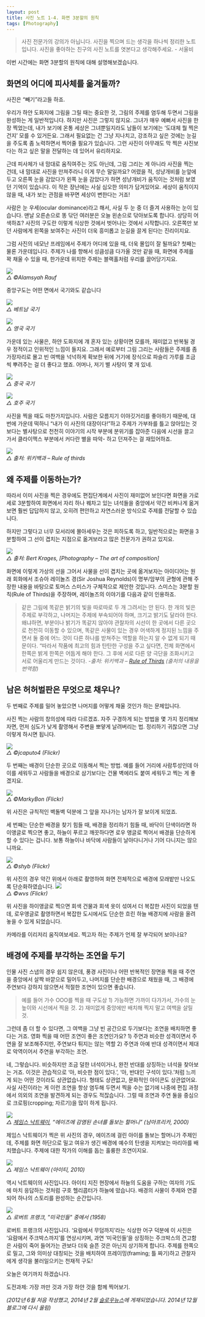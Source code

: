 ```yaml
---
layout: post
title: 사진 노트 1-4. 화면 3분할의 원칙 
tags: [Photography] 
---
```


> 사진 전문가의 강의가 아닙니다. 사진을 찍으며 드는 생각을 하나씩 정리한 노트입니다. 사진을 좋아하는 친구의 사진 노트를 엿본다고 생각해주세요. - 서울비

이번 시간에는 화면 3분할의 원칙에 대해 설명해보겠습니다.

## 화면의 어디에 피사체를 옮겨둘까?

<div id="toc"><p class="toc_title"></p></div>

사진은 “빼기”라고들 하죠.

우리가 하얀 도화지에 그림을 그릴 때는 중요한 것, 그림의 주제를 염두해 두면서 그림을 완성하는 게 일반적입니다. 하지만 사진은 그렇지 않지요. 그녀가 매우 예뻐서 사진을 한 장 찍었는데, 내가 보기에 온통 세상은 그녀뿐일지라도 남들이 보기에는 ‘도대체 뭘 찍은 건지’ 모를 수 있거든요. 그래서 필요없는 건 그냥 지나치고, 강조하고 싶은 것에는 눈길을 주도록 좀 노력하면서 찍어줄 필요가 있습니다. 그런 사진이 아무래도 막 찍은 사진보다는 하고 싶은 말을 전달하는 데 있어서 유리하지요.

근데 피사체가 내 맘대로 움직여주는 것도 아닌데, 그림 그리는 게 아니라 사진을 찍는 건데, 내 맘대로 사진을 만져주라니 이게 무슨 말일까요? 어렸을 적, 성냥개비를 눈앞에 두고 오른쪽 눈을 감았다가 왼쪽 눈을 감았다가 하면 성냥개비가 움직이는 것처럼 보였던 기억이 있습니다. 이 작은 장난에는 사실 심오한 의미가 담겨있어요. 세상이 움직이지 않을 때, 내가 보는 관점을 바꾸면 세상이 변한다는 거죠!

사람은 눈 우세(ocu­lar dom­i­nance)라고 해서, 사실 두 눈 중 더 즐겨 사용하는 눈이 있습니다. 맨날 오른손으로 똥 닦던 여러분은 오늘 왼손으로 닦아보도록 합니다. 상당히 어색하죠? 사진의 구도란 이렇게 식상한 것에서 벗어나는 것에서 시작합니다. 오른쪽만 보던 사람에게 왼쪽을 보여주는 사진이 더욱 흥미롭고 눈길을 끌게 된다는 진리이지요.

그럼 사진의 네모난 프레임에서 주제가 어디에 있을 때, 더욱 몰입이 잘 될까요? 첫째는 물론 가운데입니다. 주제가 나를 향해서 성큼성큼 다가올 것만 같을 때, 화면에 주제를 꽉 채울 수 있을 때, 한가운데 위치한 주제는 블랙홀처럼 우리를 끌어당기지요.

![](https://lh5.googleusercontent.com/-MmrydDKRTzI/VImhrsUFPBI/AAAAAAABTPI/48LcPQQfx_0/s0/111.jpg)   
*△ ©Alam­syah Rauf*   

중앙구도는 어떤 면에서 국기와도 같습니다

![](https://lh3.googleusercontent.com/-f_521-lQJWc/VImhzAaFsXI/AAAAAAABTPQ/uAv67M6TvTI/s0/222.jpg)   
*△ 베트남 국기*   

![](https://lh4.googleusercontent.com/-0Kf-MmH1H_k/VImh7TdJmtI/AAAAAAABTPY/U2p4CtWX57c/s0/333.jpg)   
*△ 영국 국기*   

가운데 있는 사물은, 하얀 도화지에 걔 혼자 있는 상황이면 모를까, 재미없고 반복될 경우 정적이고 인위적인 느낌이 들지요. 그래서 예로부터 그림 그리는 사람들은 주제를 좀 가장자리로 몰고 빈 여백을 넉넉하게 확보한 뒤에 거기에 장식으로 파슬리 가루를 조금씩 뿌려주는 걸 더 좋다고 했죠. 어머나, 저기 별 사탕이 몇 개 있네.

![](https://lh5.googleusercontent.com/-9jqAEO9ERbQ/VImiVV72qUI/AAAAAAABTPg/WLplW-KPfq8/s0/444.jpg)   
*△ 중국 국기*

![](https://lh6.googleusercontent.com/-zeemlnygeUo/VImiadCXn8I/AAAAAAABTPo/hN1QgSLGR9g/s0/555.jpg)   
*△ 호주 국기*

사진을 찍을 때도 마찬가지입니다. 사람은 모름지기 이야깃거리를 좋아하기 때문에, 대번에 가운데 떡하니 “내가 이 사진의 대장이다!”하고 주제가 가부좌를 틀고 앉아있는 것보다는 별사탕으로 천천히 이야기의 시작 부분에 분위기를 잡아준 다음에 시선을 끌고 가서 클라이맥스 부분에서 커다란 별을 따악- 하고 던져주는 걸 재밌어하죠.

![](https://lh4.googleusercontent.com/-1gqj9PUhFtM/VImilbRpvJI/AAAAAAABTPw/h5N0vdmey8k/s0/6666.jpg)   
*△ 출처: 위키백과 – Rule of thirds*   

## 왜 주제를 이동하는가?   

따라서 이미 사진을 찍은 경우에도 편집단계에서 사진이 재미없어 보인다면 화면을 가로세로 3분할하여 화면에서 자리 하나 꿰차고 있는 녀석들을 중앙에서 약간 비켜나게 옮겨보면 훨씬 답답하지 않고, 오히려 편안하고 자연스러운 방식으로 주제를 전달할 수 있습니다.

하지만 그렇다고 너무 모서리에 몰아세우는 것은 피하도록 하고, 일반적으로는 화면을 3분할하여 그 선이 겹치는 지점으로 옮겨보라고 많은 전문가가 권하고 있지요.

![](https://lh5.googleusercontent.com/-izcWx07NsMc/VImjDojNNyI/AAAAAAABTP4/_hNm11CE7g4/s0/777.jpg)   
*△ 출처: Bert Krages, [Pho­tog­ra­phy – The art of composition]*   

화면에 이렇게 가상의 선을 그어서 사물을 선이 겹치는 곳에 옮겨보자는 아이디어는 원래 회화에서 조슈아 레이놀즈 경(Sir Joshua Reynolds)이 명부/암부의 균형에 관해 주장한 내용을 바탕으로 토머스 스미스가 구체적으로 제안한 것입니다. 스미스는 3분할 원칙(Rule of Thirds)을 주장하며, 레이놀즈의 이야기를 다음과 같이 인용하죠.

> 같은 그림에 똑같은 밝기의 빛을 따로따로 두 개 그려서는 안 된다. 한 개의 빛은 주제로 부각하고, 나머지는 주제에 부속되어야 하며, 크기고 밝기도 달라야 한다. 왜냐하면, 부분이나 밝기가 똑같지 않아야 관찰자의 시선이 한 곳에서 다른 곳으로 천천히 이동할 수 있으며, 똑같은 사물이 있는 경우 어색하게 정지된 느낌을 주면서 둘 중에 어느 것이 다른 하나를 받쳐주는 역할을 하는지 알 수 없게 되기 때문이다. “따라서 작품에 최고의 힘과 탄탄한 구성을 주고 싶다면, 전체 화면에서 한쪽은 밝게 한쪽은 어둡게 해야 한다. 그 후에 서로 다른 양 극단을 조화시키고 서로 어울리게 만드는 것이다.
*\-출처: 위키백과 – [Rule of Thirds](http://www.wikiwand.com/en/Rule_of_thirds#History) (출처의 내용을 번역함)*

## 남은 허허벌판은 무엇으로 채우나?

두 번째로 주제를 밀어 놓았으면 나머지를 어떻게 채울 것인가 하는 문제입니다.

사진 찍는 사람의 창의성에 따라 다르겠죠. 자주 구경하게 되는 방법을 몇 가지 정리해보자면, 먼저 심도가 낮게 촬영해서 주변을 뽀얗게 날려버리는 법. 정리하기 귀찮으면 그냥 이렇게 하시면 됩니다.

![](https://lh4.googleusercontent.com/-RHKDfKX3rpg/VImjPnZEc7I/AAAAAAABTQA/SaFcxegCdDY/s0/888.jpg)   
*△ ©jcaputo4 (Flickr)*

두 번째는 배경이 단순한 곳으로 이동해서 찍는 방법. 예를 들어 거리에 사람투성인데 아이를 세워두고 사람들을 배경으로 삼기보다는 건물 벽에라도 붙여 세워두고 찍는 게 좋겠지요.

![](https://lh5.googleusercontent.com/-mT3aEEDyoiw/VImjduThMWI/AAAAAAABTQI/9vWjHaN4g30/s0/9999.jpg)   
*△ ©Marky­Bon (Flickr)*

위 사진은 규칙적인 벽돌벽 덕분에 그 앞을 지나가는 남자가 잘 보이게 되었죠.

세 번째는 단순한 배경을 찾기 힘들 때, 배경을 정리하기 힘들 때, 바닥이 단색이라면 하이앵글로 찍으면 좋고, 하늘이 푸르고 깨끗하다면 로우 앵글로 찍어서 배경을 단순하게 할 수 있다는 겁니다. 보통 하늘이나 바닥에 사람들이 날아다니거나 기어 다니지는 않으니까요.

![](https://lh6.googleusercontent.com/--awCWf2tIAo/VImjxR87PyI/AAAAAAABTQQ/ey57ZS3L-eg/s0/2222.jpg)   
*△ ©shyb (Flickr)*

위 사진의 경우 약간 위에서 아래로 촬영하여 화면 전체적으로 배경에 모래밭만 나오도록 단순화하였습니다.
![](https://lh6.googleusercontent.com/-dFrAco_0Xds/VImj32a5ZpI/AAAAAAABTQY/S_Z1BtBaoZo/s0/3333.jpg)   
*△ ©wvs (Flickr)*

위 사진을 하이앵글로 찍으면 회색 건물과 회색 옷이 섞여서 더 복잡한 사진이 되었을 텐데, 로우앵글로 촬영하면서 복잡한 도시에서도 단순한 흐린 하늘 배경지에 사람을 올려놓을 수 있게 되었습니다.

카메라를 이리저리 움직여보세요. 찍고자 하는 주제가 언제 잘 부각되어 보이나요?

## 배경에 주제를 부각하는 조연을 두기

인물 사진 스냅의 경우 쉽지 않은데, 풍경 사진이나 어떤 반복적인 장면을 찍을 때 주연을 중앙에서 살짝 바깥으로 밀어두고, 나머지를 단순한 배경으로 채웠을 때, 그 배경에 주연보다 강하지 않으면서 적절한 조연이 있으면 좋습니다.

> 예를 들어 가수 OOO를 찍을 때 구도상 1) 가능하면 가까이 다가가서, 가수의 눈높이와 시선에서 찍을 것. 2) 재미없게 중앙에만 배치해 찍지 말고 여백을 살릴 것.

그런데 좀 더 할 수 있다면, 그 여백을 그냥 빈 공간으로 두기보다는 조연을 배치하면 좋다는 거죠. 영화 찍을 때 어떤 조연이 좋은 조연인가요? 1) 주연과 비슷한 성격이면서 주연을 잘 보조해주지만, 주연보다 튀지는 않는 역할 2) 주연과 아예 반대 성격이면서 제대로 악역이어서 주연을 부각하는 조연.

네, 그렇습니다. 비슷하지만 조금 덜한 녀석이거나, 완전 반대를 상징하는 녀석을 찾아보는 거죠. 이것은 관습적으로 ‘아, 비슷한 점이 있다.’, ‘아, 반대인 구석이 있다.’처럼 느끼게 되는 어떤 것이라도 상관없습니다. 형태도 상관없고, 문화적인 아이콘도 상관없어요. 사실 사진이라는 게 이런 조연을 항상 염두해 두면서 찍을 수는 없기에 나중에 편집 과정에서 의외의 조연을 발견하게 되는 경우도 적잖습니다. 그럴 때 조연과 주연 둘을 중심으로 크로핑(cropping; 자르기)을 많이 하게 됩니다.

![](https://lh4.googleusercontent.com/-MVpqBl5aeWw/VImj6g9kUhI/AAAAAAABTQg/Ne2JhnUw8QI/s0/44444.jpg)   
*△ [제임스 낙트웨이](http://www.jamesnachtwey.com/), “에이즈에 감염된 손녀를 돌보는 할머니” (남아프리카, 2000)*

제임스 낙트웨이가 찍은 위 사진의 경우, 에이즈에 걸린 아이를 돌보는 할머니가 주제인데, 주제를 화면 하단으로 밀고 여유가 생긴 배경에 예수의 탄생을 지켜보는 마리아를 배치했습니다. 주제에 대한 작가의 이해를 돕는 훌륭한 조연이지요.

![](https://lh6.googleusercontent.com/-Gi2rDNbVoQM/VImj8u3KNTI/AAAAAAABTQo/9RefKT0qnVQ/s0/55555.jpg)   
*△ 제임스 낙트웨이 (아이티, 2010)*   

역시 낙트웨이의 사진입니다. 아이티 지진 현장에서 하늘의 도움을 구하는 여자의 기도에 마치 응답하는 것처럼 구호 헬리콥터가 하늘에 떴습니다. 배경의 사물이 주제와 연결되어 하나의 스토리를 완성하는 순간입니다.

![](https://lh4.googleusercontent.com/-BdrK9EUPefM/VImkEOjCh2I/AAAAAAABTQw/825nwc-eAps/s0/6666.jpg)   
*△ 로버트 프랭크, "미국인들" 중에서 (1958)*

로버트 프랭크의 사진입니다. ‘요람에서 무덤까지’라는 식상한 어구 덕분에 이 사진은 ‘요람에서 주크박스까지’를 연상시키며, 과연 ‘미국인들’을 상징하는 주크박스의 견고함은 사람이 죽어 들어가는 관보다 더욱 슬픈 것은 아닌지 상기하게 합니다. 주제를 한쪽으로 밀고, 그와 의미상 대칭되는 것을 배치하여 프레이밍(framing; 틀 짜기)하고 관찰자에게 생각을 불러일으키는 천재적 구도!

오늘은 여기까지 하겠습니다.

도전과제: 가장 까만 것과 가장 하얀 것을 함께 찍어보기.


*(2012년 6월 처음 작성했고, 2014년 2월 [슬로우뉴스](http://slownews.kr/19392)에 게재되었습니다. 2014년 12월 블로그에 다시 올림)*
